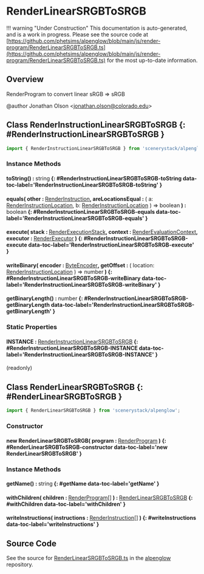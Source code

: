 # RenderLinearSRGBToSRGB

!!! warning "Under Construction"
    This documentation is auto-generated, and is a work in progress. Please see the source code at
    [https://github.com/phetsims/alpenglow/blob/main/js/render-program/RenderLinearSRGBToSRGB.ts](https://github.com/phetsims/alpenglow/blob/main/js/render-program/RenderLinearSRGBToSRGB.ts) for the most up-to-date information.

## Overview

RenderProgram to convert linear sRGB =&gt; sRGB

@author Jonathan Olson &lt;jonathan.olson@colorado.edu&gt;

## Class RenderInstructionLinearSRGBToSRGB {: #RenderInstructionLinearSRGBToSRGB }


```js
import { RenderInstructionLinearSRGBToSRGB } from 'scenerystack/alpenglow';
```
### Instance Methods

#### toString() : <span style="font-weight: 400;"><span style="color: hsla(calc(var(--md-hue) + 180deg),80%,40%,1);">string</span></span> {: #RenderInstructionLinearSRGBToSRGB-toString data-toc-label='RenderInstructionLinearSRGBToSRGB-toString' }

#### equals( other : <span style="font-weight: 400;">[RenderInstruction](../alpenglow/RenderInstruction.md)</span>, areLocationsEqual : <span style="font-weight: 400;">( a: [RenderInstructionLocation](../alpenglow/RenderInstruction.md#RenderInstructionLocation), b: [RenderInstructionLocation](../alpenglow/RenderInstruction.md#RenderInstructionLocation) ) =&gt; <span style="color: hsla(calc(var(--md-hue) + 180deg),80%,40%,1);">boolean</span></span> ) : <span style="font-weight: 400;"><span style="color: hsla(calc(var(--md-hue) + 180deg),80%,40%,1);">boolean</span></span> {: #RenderInstructionLinearSRGBToSRGB-equals data-toc-label='RenderInstructionLinearSRGBToSRGB-equals' }

#### execute( stack : <span style="font-weight: 400;">[RenderExecutionStack](../alpenglow/RenderExecutionStack.md)</span>, context : <span style="font-weight: 400;">[RenderEvaluationContext](../alpenglow/RenderEvaluationContext.md)</span>, executor : <span style="font-weight: 400;">[RenderExecutor](../alpenglow/RenderExecutor.md)</span> ) {: #RenderInstructionLinearSRGBToSRGB-execute data-toc-label='RenderInstructionLinearSRGBToSRGB-execute' }

#### writeBinary( encoder : <span style="font-weight: 400;">[ByteEncoder](../alpenglow/ByteEncoder.md)</span>, getOffset : <span style="font-weight: 400;">( location: [RenderInstructionLocation](../alpenglow/RenderInstruction.md#RenderInstructionLocation) ) =&gt; <span style="color: hsla(calc(var(--md-hue) + 180deg),80%,40%,1);">number</span></span> ) {: #RenderInstructionLinearSRGBToSRGB-writeBinary data-toc-label='RenderInstructionLinearSRGBToSRGB-writeBinary' }

#### getBinaryLength() : <span style="font-weight: 400;"><span style="color: hsla(calc(var(--md-hue) + 180deg),80%,40%,1);">number</span></span> {: #RenderInstructionLinearSRGBToSRGB-getBinaryLength data-toc-label='RenderInstructionLinearSRGBToSRGB-getBinaryLength' }

### Static Properties

#### INSTANCE : <span style="font-weight: 400;">[RenderInstructionLinearSRGBToSRGB](../alpenglow/RenderLinearSRGBToSRGB.md#RenderInstructionLinearSRGBToSRGB)</span> {: #RenderInstructionLinearSRGBToSRGB-INSTANCE data-toc-label='RenderInstructionLinearSRGBToSRGB-INSTANCE' }

(readonly)



## Class RenderLinearSRGBToSRGB {: #RenderLinearSRGBToSRGB }


```js
import { RenderLinearSRGBToSRGB } from 'scenerystack/alpenglow';
```
### Constructor

#### new RenderLinearSRGBToSRGB( program : <span style="font-weight: 400;">[RenderProgram](../alpenglow/RenderProgram.md)</span> ) {: #RenderLinearSRGBToSRGB-constructor data-toc-label='new RenderLinearSRGBToSRGB' }

### Instance Methods

#### getName() : <span style="font-weight: 400;"><span style="color: hsla(calc(var(--md-hue) + 180deg),80%,40%,1);">string</span></span> {: #getName data-toc-label='getName' }

#### withChildren( children : <span style="font-weight: 400;">[RenderProgram](../alpenglow/RenderProgram.md)[]</span> ) : <span style="font-weight: 400;">[RenderLinearSRGBToSRGB](../alpenglow/RenderLinearSRGBToSRGB.md)</span> {: #withChildren data-toc-label='withChildren' }

#### writeInstructions( instructions : <span style="font-weight: 400;">[RenderInstruction](../alpenglow/RenderInstruction.md)[]</span> ) {: #writeInstructions data-toc-label='writeInstructions' }



## Source Code

See the source for [RenderLinearSRGBToSRGB.ts](https://github.com/phetsims/alpenglow/blob/main/js/render-program/RenderLinearSRGBToSRGB.ts) in the [alpenglow](https://github.com/phetsims/alpenglow) repository.
